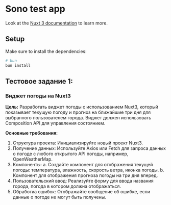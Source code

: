 # Sono test app

Look at the [Nuxt 3 documentation](https://nuxt.com/docs/getting-started/introduction) to learn more.

## Setup

Make sure to install the dependencies:

```bash
# bun
bun install
```
## Тестовое задание 1: 
### Виджет погоды на Nuxt3

**Цель:**
Разработать виджет погоды с использованием Nuxt3, который
показывает текущую погоду и прогноз на ближайшие три дня для
выбранного пользователем города. Виджет должен использовать
Composition API для управления состоянием.

**Основные требования:**
1. Структура проекта: Инициализируйте новый проект Nuxt3.
2. Получение данных: Используйте Axios или Fetch для запроса
данных о погоде с любого открытого API погоды, например,
OpenWeatherMap.
3. Компоненты:
a. Создайте компонент для отображения текущей погоды:
температура, влажность, скорость ветра, иконка погоды.
b. Компонент для отображения прогноза погоды на три дня
вперед.
4. Пользовательский ввод: Реализуйте форму для ввода названия
города, погода в котором должна отображаться.
5. Обработка ошибок: Отображайте сообщение об ошибке, если
данные о погоде не могут быть получены.